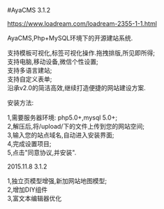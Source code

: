 #AyaCMS 3.1.2  

https://www.loadream.com/loadream-2355-1-1.html


AyaCMS,Php+MySQL环境下的开源建站系统.  

支持模板可视化,标签可视化操作.拖拽排版,所见即所得;  
支持电脑,移动设备,微信个性设置;  
支持多语言建站;  
支持自定义表单;  
沿承v2.0的简洁高效,继续打造便捷的网站建设方案.  


安装方法:  

1,需要服务器环境: php5.0+,mysql 5.0+;  
2,解压后,将/upload/下的文件上传到您的网站空间;  
3,输入您的站点域名,自动进入安装界面;  
4,完成设置项目;  
5,点击"同意协议,并安装".  


2015.11.8 3.1.2  

1,独立页模型增强,新加网站地图模型;  
2,增加DIY组件  
3,富文本编辑器优化  
